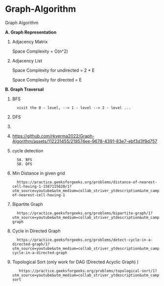 # Graph-Algorithm
Graph Algorithm 

**A. Graph Representation** 
1. Adjacency Matrix

      Space Complexity = O(n^2)


2. Adjacency List
   

      Space Complexity for undirected = 2 * E

   
      Space Complexity for directed = E


**B. Graph Traversal**

1. BFS

         visit the 0 - level, --> 1 - level --> 2 - level ...
2. DFS
3.
4. <img>https://github.com/rkverma2022/Graph-Algorithm/assets/112231455/219574ee-9678-4391-83e7-ebf3d3f9d757 </img>

5. cycle detection

         5A. BFS
         5B. DFS
6. Min Distance in given grid

         https://practice.geeksforgeeks.org/problems/distance-of-nearest-cell-having-1-1587115620/1?utm_source=youtube&utm_medium=collab_striver_ytdescription&utm_campaign=distance-of-nearest-cell-having-1 

7. Bipartite Graph

         https://practice.geeksforgeeks.org/problems/bipartite-graph/1?utm_source=youtube&utm_medium=collab_striver_ytdescription&utm_campaign=bipartite-graph

8. Cycle in Directed Graph

         https://practice.geeksforgeeks.org/problems/detect-cycle-in-a-directed-graph/1?utm_source=youtube&utm_medium=collab_striver_ytdescription&utm_campaign=detect-cycle-in-a-directed-graph

9. Topological Sort (only work for DAG (Directed Acyclic Graph) )

          https://practice.geeksforgeeks.org/problems/topological-sort/1?utm_source=youtube&utm_medium=collab_striver_ytdescription&utm_campaign=topological-sort
